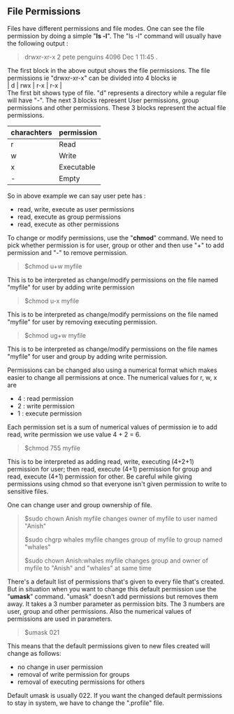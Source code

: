 ## File Permissions

Files have different permissions and file modes. One can see the file permission by doing a simple "**ls -l**". The "ls -l" command will usually have the following output : 

> drwxr-xr-x 2 pete penguins 4096 Dec 1 11:45 .

The first block in the above output shows the file permissions. The file permissions ie "drwxr-xr-x" can be divided into 4 blocks ie<br>
| d | rwx | r-x | r-x |<br>
The first bit shows type of file. "d" represents a directory while a regular file will have "-". The next 3 blocks represent User permissions, group permissions and other permissions. These 3 blocks represent the actual file permissions.

|charachters|permission|
|---|---|
|r|Read|
|w|Write|
|x|Executable|
|-|Empty|

So in above example we can say user pete has :
+ read, write, execute as user permissions
+ read, execute as group permissions
+ read, execute as other permissions

To change or modify permissions, use the "**chmod**" command. We need to pick whether permission is for user, group or other and then use "+" to add permission and "-" to remove permission.

> $chmod u+w myfile

This is to be interpreted as change/modify permissions on the file named "myfile" for user by adding write permission

> $chmod u-x myfile

This is to be interpreted as change/modify permissions on the file named "myfile" for user by removing executing permission.

> $chmod ug+w myfile

This is to be interpreted as change/modify permissions on the file names "myfile" for user and group by adding write permission.

Permissions can be changed also using a numerical format which makes easier to change all permissions at once. The numerical values for r, w, x are
 + 4 : read permission
 + 2 : write permission
 + 1 : execute permission

Each permission set is a sum of numerical values of permission ie to add read, write permission we use value 4 + 2 = 6.
> $chmod 755 myfile

This is to be interpreted as adding read, write, executing (4+2+1) permission for user; then read, execute (4+1) permission for group and read, execute (4+1) permission for other.
Be careful while giving permissions using chmod so that everyone isn't given permission to write to sensitive files.

One can change user and group ownership of file.
> $sudo chown Anish myfile
> changes owner of myfile to user named "Anish"
> 
> $sudo chgrp whales myfile
> changes group of myfile to group named "whales"
> 
> $sudo chown Anish:whales myfile
> changes group and owner of myfile to "Anish" and "whales" at same time

There's a default list of permissions that's given to every file that's created. But in situation when you want to change this default permission use the "**umask**" command. "umask" doesn't add permissions but removes them away. It takes a 3 number parameter as permission bits. The 3 numbers are user, group and other permissions. Also the numerical values of permissions are used in parameters.
> $umask 021

This means that the default permissions given to new files created will change as follows:
+ no change in user permission
+ removal of write permission for groups
+ removal of executing permissions for others

Default umask is usually 022. If you want the changed default permissions to stay in system, we have to change the ".profile" file.

